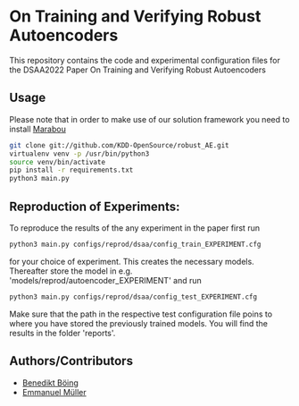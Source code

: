 # On Training and Verifying Robust Autoencoders
This repository contains the code and experimental configuration files for the DSAA2022 Paper On Training and Verifying Robust Autoencoders

## Usage
Please note that in order to make use of our solution framework you need to install [Marabou](https://github.com/NeuralNetworkVerification/Marabou)

```bash
git clone git://github.com/KDD-OpenSource/robust_AE.git  
virtualenv venv -p /usr/bin/python3  
source venv/bin/activate  
pip install -r requirements.txt  
python3 main.py
```

## Reproduction of Experiments:
To reproduce the results of the any experiment in the paper first run 
```bash
python3 main.py configs/reprod/dsaa/config_train_EXPERIMENT.cfg
```
for your choice of experiment. This creates the necessary models.
Thereafter store the model in e.g. 'models/reprod/autoencoder_EXPERIMENT'
and run
```bash
python3 main.py configs/reprod/dsaa/config_test_EXPERIMENT.cfg
```
Make sure that the path in the respective test configuration file poins to where you have stored the previously trained models.
You will find the results in the folder 'reports'.

## Authors/Contributors
* [Benedikt Böing](https://github.com/bboeing)
* [Emmanuel Müller](https://github.com/emmanuel-mueller)
